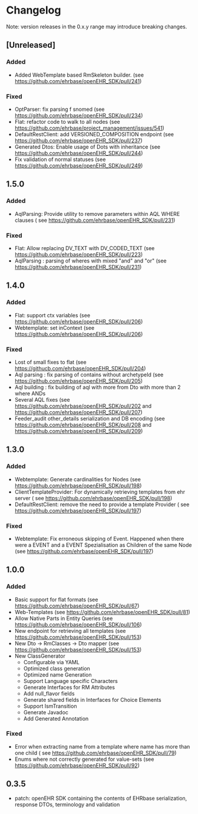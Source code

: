 # Changelog

Note: version releases in the 0.x.y range may introduce breaking changes.

## [Unreleased]

### Added

- Added WebTemplate based RmSkeleton builder. (see https://github.com/ehrbase/openEHR_SDK/pull/241)
### Fixed

- OptParser: fix parsing f snomed (see https://github.com/ehrbase/openEHR_SDK/pull/234)
- Flat: refactor code to walk to all nodes (see https://github.com/ehrbase/project_management/issues/541)
- DefaultRestClient: add VERSIONED_COMPOSITION endpoint (see https://github.com/ehrbase/openEHR_SDK/pull/237)
- Generated Dtos: Enable usage of Dots with inheritance  (see https://github.com/ehrbase/openEHR_SDK/pull/244)
- Fix validation of normal statuses (see https://github.com/ehrbase/openEHR_SDK/pull/249)

## 1.5.0

### Added

- AqlParsing: Provide utility to remove parameters within AQL WHERE clauses (
  see https://github.com/ehrbase/openEHR_SDK/pull/231)

### Fixed

- Flat: Allow replacing DV_TEXT with DV_CODED_TEXT (see https://github.com/ehrbase/openEHR_SDK/pull/223)
- AqlParsing : parsing of wheres with mixed "and" and "or" (see https://github.com/ehrbase/openEHR_SDK/pull/231)

## 1.4.0

### Added

- Flat: support ctx variables (see https://github.com/ehrbase/openEHR_SDK/pull/206)
- Webtemplate: set inContext (see https://github.com/ehrbase/openEHR_SDK/pull/206)

### Fixed

- Lost of small fixes to flat (see https://githucb.com/ehrbase/openEHR_SDK/pull/204)
- Aql parsing : fix parsing of contains without archetypeId (see https://github.com/ehrbase/openEHR_SDK/pull/205)
- Aql building : fix building of aql with more from Dto with more than 2 where ANDs
- Several AQL fixes (see https://github.com/ehrbase/openEHR_SDK/pull/202
  and https://github.com/ehrbase/openEHR_SDK/pull/207)
- Feeder_audit other_details serialization and DB encoding (see https://github.com/ehrbase/openEHR_SDK/pull/208
  and https://github.com/ehrbase/openEHR_SDK/pull/209)

## 1.3.0

### Added

- Webtemplate: Generate cardinalities for Nodes (see https://github.com/ehrbase/openEHR_SDK/pull/198)
- ClientTemplateProvider: For dynamically retrieving templates from ehr server (
  see https://github.com/ehrbase/openEHR_SDK/pull/198)
- DefaultRestClient: remove the need to provide a template Provider (
  see https://github.com/ehrbase/openEHR_SDK/pull/197)

### Fixed

- Webtemplate: Fix erroneous skipping of Event. Happened when there were a EVENT and a EVENT Spezialisation as Children
  of the same Node (see https://github.com/ehrbase/openEHR_SDK/pull/197)

## 1.0.0

### Added

- Basic support for flat formats (see https://github.com/ehrbase/openEHR_SDK/pull/67)
- Web-Templates (see https://github.com/ehrbase/openEHR_SDK/pull/81)
- Allow Native Parts in Entity Queries  (see https://github.com/ehrbase/openEHR_SDK/pull/106)
- New endpoint for retrieving all templates (see https://github.com/ehrbase/openEHR_SDK/pull/153)
- New Dto -> RmClasses -> Dto mapper (see https://github.com/ehrbase/openEHR_SDK/pull/153)
- New ClassGenerator
  - Configurable via YAML
  - Optimized class generation
  - Optimized name Generation
  - Support Language specific Characters
  - Generate Interfaces for RM Attributes
  - Add null_flavor fields
  - Generate shared fields in Interfaces for Choice Elements
  - Support IsmTransition
  - Generate Javadoc
  - Add Generated Annotation

### Fixed

- Error when extracting name from a template where name has more than one child (
  see https://github.com/ehrbase/openEHR_SDK/pull/79)
- Enums where not correctly generated for value-sets (see https://github.com/ehrbase/openEHR_SDK/pull/92)

## 0.3.5

- patch: openEHR SDK containing the contents of EHRbase serialization, response DTOs, terminology and validation


